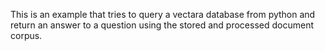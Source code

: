 This is an example that tries to query a vectara database from python 
and return an answer to a question using the stored and processed document 
corpus.
